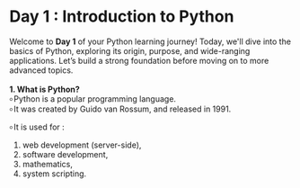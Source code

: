 # Day 1 : Introduction to Python
Welcome to **Day 1** of your Python learning journey! Today, we'll dive into the basics of Python, exploring its origin, purpose, and wide-ranging applications. Let’s build a strong foundation before moving on to more advanced topics.</br></br>
**1. What is Python?**</br>
৹ Python is a popular programming language.</br>
৹ It was created by Guido van Rossum, and released in 1991.</br>

৹ It is used for :
  1. web development (server-side),
  2. software development,
  3. mathematics,
  4. system scripting.


